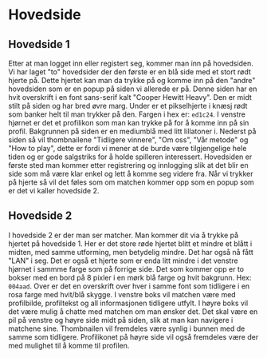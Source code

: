# Hovedside
## Hovedside 1
Etter at man logget inn eller registert seg, kommer man inn på hovedsiden. Vi har laget "to" hovedsider der den første er en blå side med et stort rødt hjerte på. Dette hjertet kan man da trykke på og komme inn på den "andre" hovedsiden som er en popup på siden vi allerede er på. 
Denne siden har en hvit overskrift i en font sans-serif kalt "Cooper Hewitt Heavy". Den er midt stilt på siden og har bred øvre marg. 
Under er et pikselhjerte i knæsj rødt som banker helt til man trykker på den. Fargen i hex er: `ed1c24`. 
I venstre hjørnet er det et profilikon som man kan trykke på for å komme inn på sin profil. 
Bakgrunnen på siden er en mediumblå med litt lillatoner i. 
Nederst på siden så vil thombnailene "Tidligere vinnere", "Om oss", "Vår metode" og "How to play", dette er fordi vi mener at de burde være tilgjengelige hele tiden og er gode salgstriks for å holde spilleren interessert. Hovedsiden er første sted man kommer etter registrering og innlogging slik at det blir en side som må være klar enkel og lett å komme seg videre fra. 
Når vi trykker på hjerte så vil det føles som om matchen kommer opp som en popup som er det vi kaller hovedside 2.

## Hovedside 2
I hovedside 2 er der man ser matcher. Man kommer dit via å trykke på hjertet på hovedside 1. 
Her er det store røde hjertet blitt et mindre et blått i midten, med samme utforming, men betydelig mindre. Det har også nå fått "LAN" i seg. Det er også et hjerte som er enda litt mindre i det venstre hjørnet i sammme farge som på forrige side.
Det som kommer opp er to bokser med en bord på 8 pixler i en mørk blå farge og hvit bakgrunn. Hex: `004aad`.
Over er det en overskrift over hver i samme font som tidligere i en rosa farge med hvit/blå skygge.
I venstre boks vil matchen være med profilbilde, profiltekst og all informasjonen tidligere utfylt. 
I høyre boks vil det være mulig å chatte med matchen om man ønsker det.
Det skal være en pil på venstre og høyre side midt på siden, slik at man kan navigere i matchene sine.
Thombnailen vil fremdeles være synlig i bunnen med de samme som tidligere.
Profilikonet på høyre side vil også fremdeles være der med mulighet til å komme til profilen.